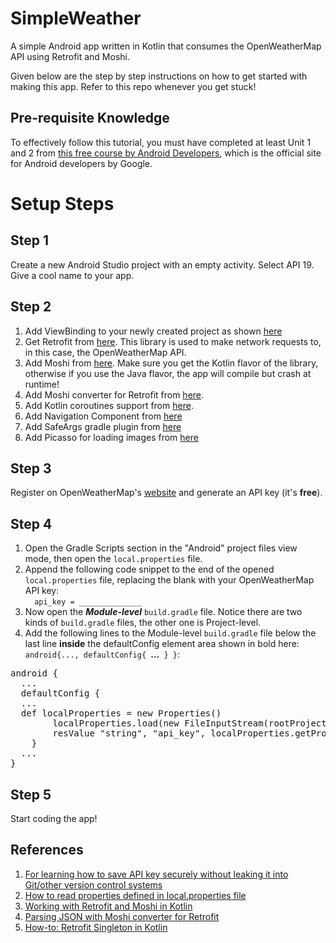 
# SimpleWeather  
  
A simple Android app written in Kotlin that consumes the OpenWeatherMap API using Retrofit and Moshi.  
  
Given below are the step by step instructions on how to get started with making this app. Refer to this repo whenever you get stuck!  

## Pre-requisite Knowledge
To effectively follow this tutorial, you must have completed at least Unit 1 and 2 from [this free course by Android Developers](https://developer.android.com/courses/android-basics-kotlin/course), which is the official site for Android developers by Google.

# Setup Steps

## Step 1  
  
Create a new Android Studio project with an empty activity. Select API 19. Give a cool name to your app.  
  
## Step 2  
  
1. Add ViewBinding to your newly created project as shown [here](https://developer.android.com/topic/libraries/view-binding)  
2. Get Retrofit from [here](https://square.github.io/retrofit). This library is used to make network requests to, in this case, the OpenWeatherMap API.  
3. Add Moshi from [here](https://github.com/square/moshi/). Make sure you get the Kotlin flavor of the library, otherwise if you use the Java flavor, the app will compile but crash at runtime!
4. Add Moshi converter for Retrofit  from [here](https://github.com/square/retrofit/tree/master/retrofit-converters/moshi).
5. Add Kotlin coroutines support from [here](https://developer.android.com/kotlin/coroutines).
6. Add Navigation Component from [here](https://developer.android.com/guide/navigation/navigation-getting-started)
7. Add SafeArgs gradle plugin from [here](https://developer.android.com/guide/navigation/navigation-pass-data)
8. Add Picasso for loading images from [here](http://square.github.io/picasso/)

## Step 3  
  
Register on OpenWeatherMap's [website](https://https://openweathermap.org/) and generate an API key (it's **free**).  
  
## Step 4  
  
1. Open the Gradle Scripts section in the "Android" project files view mode, then open the `local.properties` file.  
2. Append the following code snippet to the end of the opened `local.properties` file, replacing the blank with your OpenWeatherMap API key:  
`  
api_key = ______________  
`  
3. Now open the ***Module-level*** `build.gradle` file. Notice there are two kinds of `build.gradle` files, the other one is Project-level.  
4. Add the following lines to the Module-level `build.gradle` file below the last line **inside** the defaultConfig element area shown in bold here: `android{..., defaultConfig{ `**...**` } }`:  
<pre>
android {  
  ...
  defaultConfig {  
  ...
  def localProperties = new Properties()  
        localProperties.load(new FileInputStream(rootProject.file("local.properties")))  
        resValue "string", "api_key", localProperties.getProperty("api_key", "")  
    }  
  ...
}
</pre>

## Step 5  
  
Start coding the app!  
  
  
## References  
  
1. [For learning how to save API key securely without leaking it into Git/other version control systems](https://blog.mindorks.com/using-local-properties-file-to-avoid-api-keys-check-in-into-version-control-system)  
2. [How to read properties defined in local.properties file](https://stackoverflow.com/questions/21999829/how-do-i-read-properties-defined-in-local-properties-in-build-gradle)
3. [Working with Retrofit and Moshi in Kotlin](https://www.pushing-pixels.org/2019/12/04/working-with-retrofit-and-moshi-in-kotlin.html)
4. [Parsing JSON with Moshi converter for Retrofit](https://johncodeos.com/how-to-parse-json-with-retrofit-converters-using-kotlin/)
5. [How-to: Retrofit Singleton in Kotlin](https://stackoverflow.com/questions/61729790/retrofit-singleton-in-kotlin)